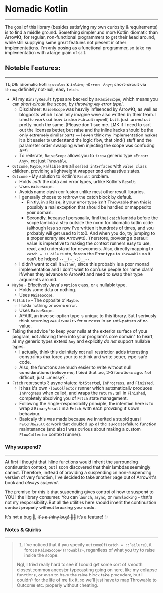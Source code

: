 # Nomadic Kotlin
---
The goal of this library (besides satisfying my own curiosity & requirements) is to find a middle ground. Something simpler and more Kotlin idiomatic than ArrowKt, for regular, non-functional programmers to get their head around, while still supplying some great features not present in other implementations. I'm only posing as a functional programmer, so take my implementation with a large grain of salt.

## Notable Features:
---
TL;DR: idiomatic kotlin; `sealed` & `inline`; `<Error: Any>`; short-circuit via `throw`; definitely not-null; easy `fetch`.

- All my `BinaryResult` types are backed by a `RasieScope`, which means you can *short-circuit* the scope, by *throwing `Any` error type!*.
    - Disclaimer: `RaiseScope` was heavily influenced by ArrowKt, as well as blogposts which I can only imagine were also written by their team. I tried to work out how to short-circuit myself, but it just turned out pretty much the same. (Please don't sue me. LMK if I need to sort out the licenses better, but raise and the inline hacks should be the only extremely similar parts -- I even think my implementation makes it a bit easier to understand the logic flow, that bind() stuff and the parameter order swapping when injecting the scope was confusing AF!)
    - To reiterate, `RaiseScope` allows you to `throw` generic type `<Error: Any>`, not just `Throwable`.
- `Outcome`, `Maybe`, `Fallible` are all `sealed interfaces` with `value class` children, providing a lightweight wrapper *and* exhaustive states.
- `Outcome` - My solution to Kotlin's `Result` problem. 
  - Holds *both* the data and error types, unlike Kotlin's `Result`.
  - Uses `RaiseScope`.
  - Avoids name clash confusion unlike most other result libraries.
  - I generally choose to rethrow the catch block by default. 
    - Firstly, in a Raise, if your error type isn't Throwable then this is possibly a real exception that should be handled or mapped to your domain. 
    - Secondly, because I personally, find that `catch` lambda before the scope lambda a step outside the norm for idiomatic kotlin code (although less so now I've written it hundreds of times, and you probably will get used to it to0. And when you do, try jumping to a proper library like ArrowKt!). Therefore, providing a default value is imperative to making the context runners easy to use, read, and understand for newcomers. Also, directly mapping to `catch = ::Failure` etc, forces the Error type to `Throwable` so it can't be helped `--__(-_-;)__--`.
  - I didn't want to call it `Either`, since this probably is a poor monad implementation and I don't want to confuse people (or name clash) if/when they advance to ArrowKt and need to swap their type arguments around.
- `Maybe` - Effectively Java's `Option` class, or a nullable type. 
  - Holds some data or nothing.
  - Uses `RaiseScope`.
- `Fallible` - The opposite of `Maybe`.
  - Holds nothing or some error.
  - Uses `RaiseScope`.
  - AFAIK, an inverse-option type is unique to this library. But I seriously think returning `Result<Unit>` for success in an anti-pattern of no value.
- Taking the advice "to keep your nulls at the exterior surface of your program, not allowing them into your program's core domain" to heart, all my generic types extend `Any` and explicitly *do not* support nullable types.
  - I actually, think this definitely not null restriction adds interesting constraints that force your to rethink and write better, type-safe code.
  - Also, the functions are much easier to write without null considerations (believe me, I tried that too, 2-3 iterations ago. Not difficult, just ...messy?).
- `Fetch` represents 3 async states: `NotStarted`, `InProgress`, and `Finished`.
  - It has it's own `FlowCollector` runner which automatically produces `InProgress` when called, and wraps the `return` / tail in `Finished`, completely absolving you of `Fetch` state management.
  - Following the single-responsibility principle, the intention here is to wrap a `BinaryResult` in a `Fetch`, with each providing it's own behaviour.
  - Basically this was made because we inherited a stupid quasi `Fetch`/`Result` at work that doubled up all the success/failure function maintenance (and also I was curious about making a custom `FlowCollector` context runner).

### Why suspend?
---
At first I thought that inline functions would inherit the surrounding continuation context, but I soon discovered that their lambdas seemingly cannot. Therefore, instead of providing a suspending an non-suspending version of very function, I've decided to take another page out of ArrowKt's book and *always suspend*. 

The premise for this is that suspending gives control of how to suspend to YOU!, the library consumer. You can `launch`, `async`, or `runBlocking` - that's not my responsibility. But all the utilities here should inherit the continuation context properly without breaking your code. 

It's not a bug 🐛, ~~it's a shiny bug! 🐛✨~~ it's a feature! ✨

### Notes & Quirks
---
> 1. I've noticed that if you specify `outcomeOf(catch = ::Failure)`, it forces `RaiseScope<Throwable>`, regardless of what you try to raise inside the scope. 
> 
>   Ngl, I tried really hard to see if I could get some sort of smooth closest common ancestor typecasting going on here, like my collapse functions, or even to have the raise block take precedent, but I couldn't for the life of me fix it, so we'll just have to map Throwable to Outcome etc. properly without cheating. 
